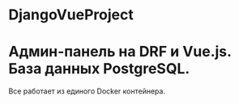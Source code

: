 # DjangoVueProject
Админ-панель на DRF и Vue.js. База данных PostgreSQL.
=
Все работает из единого Docker контейнера.
